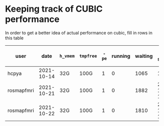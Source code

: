 # Keeping track of CUBIC performance

In order to get a better idea of actual performance on cubic, fill in
rows in this table


| user | date | `h_vmem` | `tmpfree` | `-pe` | running | waiting | time submitted | time last checked |
| ---- | ---- | -------- | --------- | ----- | ------- | ------- | ------- |------- |
| hcpya | 2021-10-14 | 32G | 100G | 1 | 0 | 1065 | 11:36 | 15:14 
| rosmapfmri | 2021-10-21 | 32G | 100G | 1 | 0 | 1882 | 2021-10-21 10:30 | 18:30 
| rosmapfmri | 2021-10-22 | 32G | 100G | 1 | 0 | 1810 | 2021-10-21 10:30 | 10:24 
